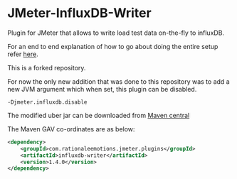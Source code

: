 # JMeter-InfluxDB-Writer
Plugin for JMeter that allows to write load test data on-the-fly to influxDB.

For an end to end explanation of how to go about doing the entire setup refer [here](https://sfakrudeen78.github.io/JMeter-InfluxDB-Writer/).

This is a forked repository.

For now the only new addition that was done to this repository was to add a new JVM argument which when set, this plugin can be disabled.

`-Djmeter.influxdb.disable`

The modified uber jar can be downloaded from [Maven central](https://repo1.maven.org/maven2/com/rationaleemotions/jmeter/plugins/influxdb-writer/1.4.0/influxdb-writer-1.4.0.jar)

The Maven GAV co-ordinates are as below:

```xml
<dependency>
    <groupId>com.rationaleemotions.jmeter.plugins</groupId>
    <artifactId>influxdb-writer</artifactId>
    <version>1.4.0</version>
</dependency>

```
